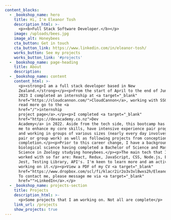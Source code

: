 ```yaml
---
content_blocks:
  - _bookshop_name: hero
    title: Hi, I'm Eleanor Tosh
    description_html: >-
      <p><b>Full Stack Software Developer.</b></p>
    image: /uploads/bees.jpg
    image_alt: Honeybees
    cta_button: Get in touch
    cta_button_link: https://www.linkedin.com/in/eleanor-tosh/
    works_button: See my projects
    works_button_link: '#projects'
  - _bookshop_name: page-heading
    title: About
    description:
  - _bookshop_name: content
    content_html: >-
      <p><strong>I am a full stack developer based in New
      Zealand.</strong></p><p>From the start of April to the end of June&nbsp;
      2023 I completed an internship at <a target="_blank"
      href="https://cloudcannon.com/">CloudCannon</a>, working with SSG's, to
      read more go to the <a
      href="/">internship
      project page</a>.</p><p>I completed <a target="_blank"
      href="https://devacademy.co.nz">Dev
      Academy</a> in 2022. Aside from the tech side, this bootcamp has allowed
      me to enhance my core skills, have intensive experience pair programming
      and working in groups of various sizes (nearly every day involves either
      pair or group work) as well as following projects from conception to
      completion.</p><p>Prior to this career change, I have a background in
      biological science having completed a Bachelor of Science and Master of
      Science in Zoology studying honeybees.</p><p>The main tech that I have
      worked with so far are: React, Redux, JavaScript, CSS, Node.js, Express,
      Jest, Testing Library, API's. I'm keen to learn more and am actively
      working on it.</p><p>View a PDF of my CV <a target="_blank"
      href="https://www.dropbox.com/scl/fi/klacr2ir2o3v3xl8wxs2h/Eleanor-Tosh-CV.pdf?dl=0&amp;rlkey=r21bw018amc46kw44y1pm6q47">here</a>.
      To contact me, please message me via <a target="_blank"
      href="">LinkedIn</a>.</p>
  - _bookshop_name: projects-section
    title: Projects
    description_html: >-
      <p>Some projects that I am working on. Not all are complete</p>
    link_url: /projects
    show_projects: true
---
```

